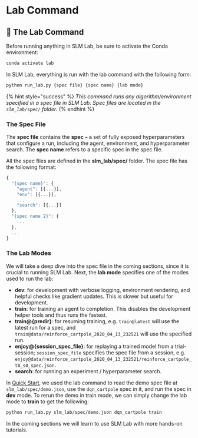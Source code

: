 # Lab Command

## 🚀 The Lab Command

Before running anything in SLM Lab, be sure to activate the Conda environment:

```bash
conda activate lab
```

In SLM Lab, everything is run with the lab command with the following form:

```bash
python run_lab.py {spec file} {spec name} {lab mode}
```

{% hint style="success" %}
_This command runs any algorithm/environment specified in a spec file in SLM Lab. Spec files are located in the `slm_lab/spec/` folder._
{% endhint %}

### The Spec File

The **spec file** contains the **spec** – a set of fully exposed hyperparameters that configure a run, including the agent, environment, and hyperparameter search. The **spec name** refers to a specific spec in the spec file.

All the spec files are defined in the **slm\_lab/spec/** folder. The spec file has the following format:

```javascript
{
  "{spec name}": {
    "agent": [{...}],
    "env": [{...}],
    ...
    "search": [{...}]
  },
  "{spec name 2}": {
    ...
  },
  ...
}
```

### The Lab Modes

We will take a deep dive into the spec file in the coming sections, since it is crucial to running SLM Lab. Next, the **lab mode** specifies one of the modes used to run the lab:

* **dev**: for development with verbose logging, environment rendering, and helpful checks like gradient updates. This is slower but useful for development.
* **train**: for training an agent to completion. This disables the development helper tools and thus runs the fastest.
* **train@{predir}**: for resuming training, e.g. `train@latest` will use the latest run for a spec, and `train@data/reinforce_cartpole_2020_04_13_232521` will use the specified run.
* **enjoy@{session\_spec\_file}**: for replaying a trained model from a trial-session; `session_spec_file` specifies the spec file from a session, e.g. `enjoy@data/reinforce_cartpole_2020_04_13_232521/reinforce_cartpole_t0_s0_spec.json`.
* **search**: for running an experiment / hyperparameter search.

In [Quick Start](../setup/quick-start.md), we used the lab command to read the demo spec file at `slm_lab/spec/demo.json`, use the `dqn_cartpole` spec in it, and run the spec in **dev** mode. To rerun the demo in train mode, we can simply change the lab mode to **train** to get the following:

```bash
python run_lab.py slm_lab/spec/demo.json dqn_cartpole train
```

In the coming sections we will learn to use SLM Lab with more hands-on tutorials.

